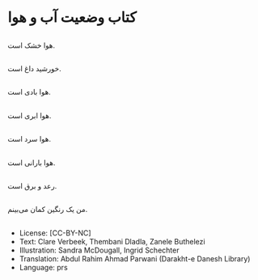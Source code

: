 # کتاب وضعیت آب و هوا

##
هوا خشک است.

##
خورشید داغ است.

##
هوا بادی است.

##
هوا ابری است.

##
هوا سرد است.

##
هوا بارانی است.

##
رعد و برق است.

##
من یک رنگین کمان می‌بینم.

##
* License: [CC-BY-NC]
* Text: Clare Verbeek, Thembani Dladla, Zanele Buthelezi
* Illustration: Sandra McDougall, Ingrid Schechter
* Translation: Abdul Rahim Ahmad Parwani (Darakht-e Danesh Library)
* Language: prs
